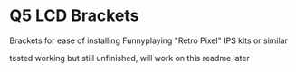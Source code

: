 # Q5 LCD Brackets
Brackets for ease of installing Funnyplaying "Retro Pixel" IPS kits or similar

tested working but still unfinished, will work on this readme later
